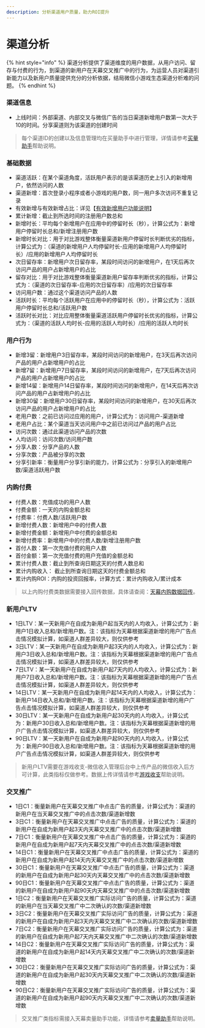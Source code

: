 ```yaml
---
description: 分析渠道用户质量，助力ROI提升
---
```


# 渠道分析

{% hint style="info" %}
渠道分析提供了渠道维度的用户数据，从用户访问、留存与付费的行为，到渠道的新用户在天幕交叉推广中的行为，为运营人员对渠道引新能力以及新用户质量提供充分的分析依据，结局微信小游戏生态渠道分析难的问题。
{% endhint %}

### 渠道信息

* 上线时间：外部渠道、内部交叉与微信广告的当日渠道新增用户数第一次大于10的时间。分享渠道则为该渠道的创建时间 

> 每个渠道ID的创建以及信息管理均在买量助手中进行管理，详情请参考[买量助手](https://doc.skysriver.com/channel)帮助说明。

### 基础数据

* 渠道活跃：在某个渠道角度，活跃用户表示的是该渠道历史上引入的新增用户，依然访问的人数
* 渠道新增：首次登录小程序或者小游戏的用户数，同一用户多次访问不重复记录
* 有效新增与有效新增占比：详见【[有效新增用户功能说明](../../general-function/valid-user.md)】
* 累计新增：截止到所选时间的注册用户数总和
* 新增时长：平均每个新增用户在应用中的停留时长（秒），计算公式为：新增用户停留时长总和/新增注册用户数
* 新增时长对比：用于对比游戏整体衡量渠道新用户停留时长判断优劣的指标，计算公式为：（渠道的新增用户人均停留时长-应用的新增用户人均停留时长）/应用的新增用户人均停留时长
* 次日留存率：新增用户次日留存率，某段时间访问的新增用户，在1天后再次访问产品的用户占新增用户的占比
* 留存对比：用于对比游戏整体衡量渠道新用户留存率判断优劣的指标，计算公式为：（渠道的次日留存率-应用的次日留存率）/应用的次日留存率
* 访问用户数：通过这个渠道访问产品的人数
* 活跃时长：平均每个活跃用户在应用中的停留时长（秒），计算公式为：活跃用户停留时长总和/活跃用户数
* 活跃时长对比：对比应用整体衡量渠道活跃用户停留时长优劣的指标，计算公式为：（渠道的活跃人均时长-应用的活跃人均时长）/应用的活跃人均时长 

### 用户行为

* 新增3留：新增用户3日留存率，某段时间访问的新增用户，在3天后再次访问产品的用户占新增用户的占比
* 新增7留：新增用户7日留存率，某段时间访问的新增用户，在7天后再次访问产品的用户占新增用户的占比
* 新增14留：新增用户14日留存率，某段时间访问的新增用户，在14天后再次访问产品的用户占新增用户的占比
* 新增30留：新增用户30日留存率，某段时间访问的新增用户，在30天后再次访问产品的用户占新增用户的占比
* 老用户数：之前已访问过应用的用户，计算公式为：访问用户-渠道新增
* 老用户占比：某个渠道当天访问用户中之前已访问过产品的用户占比
* 访问次数：通过此渠道访问产品的次数
* 人均访问：访问次数/访问用户数
* 分享人数：分享产品的人数
* 分享次数：产品被分享的次数
* 分享引新率：衡量用户分享引新的能力，计算公式为：分享引入的新增用户数/渠道活跃用户数

### 内购付费

* 付费人数：充值成功的用户人数
* 付费金额：一天的内购金额总和
* 付费率：付费人数/活跃用户数
* 新增付费人数：新增用户中的付费人数
* 新增付费金额：新增用户中付费的金额总和
* 新增付费率：新增用户中的付费人数/新增注册用户数
* 首付人数：第一次充值付费的用户人数
* 首付金额：第一次充值付费的用户充值的金额总和
* 累计付费人数：截止到所查询日期这天的付费人数总和
* 累计内购收入： 截止到所查询日期这天的付费金额总和
* 累计内购ROI：内购的投资回报率，计算方式：累计内购收入/累计成本

> 以上内购付费类数据需要接入回传数据，具体请查阅：[天幕内购数据回传](../dev-guide/pay.md)。

### 新用户LTV

* 1日LTV：某一天新用户在自成为新用户起当天内的人均收入，计算公式为：新用户1日收入总和/新增用户数。注：该指标为天幕根据渠道新增的用户广告点击情况模拟计算，如渠道人群差异较大，则仅供参考
* 3日LTV：某一天新用户在自成为新用户起3天内的人均收入，计算公式为：新用户3日收入总和/新增用户数。注：该指标为天幕根据渠道新增的用户广告点击情况模拟计算，如渠道人群差异较大，则仅供参考
* 7日LTV：某一天新用户在自成为新用户起7天内的人均收入，计算公式为：新用户7日收入总和/新增用户数。注：该指标为天幕根据渠道新增的用户广告点击情况模拟计算，如渠道人群差异较大，则仅供参考
* 14日LTV：某一天新用户在自成为新用户起14天内的人均收入，计算公式为：新用户14日收入总和/新增用户数。注：该指标为天幕根据渠道新增的用户广告点击情况模拟计算，如渠道人群差异较大，则仅供参考
* 30日LTV：某一天新用户在自成为新用户起30天内的人均收入，计算公式为：新用户30日收入总和/新增用户数。注：该指标为天幕根据渠道新增的用户广告点击情况模拟计算，如渠道人群差异较大，则仅供参考
* 90日LTV：某一天新用户在自成为新用户起90天内的人均收入，计算公式为：新用户90日收入总和/新增用户数。注：该指标为天幕根据渠道新增的用户广告点击情况模拟计算，如渠道人群差异较大，则仅供参考

> 新用户LTV需要在游戏收支-微信收入管理后台中上传产品的微信收入后方可计算，此类指标仅做参考。数据上传详情请参考[游戏收支](https://doc.skysriver.com/general-function/revenue)帮助说明。

### 交叉推广

* 1日C1：衡量新用户在天幕交叉推广中点击广告的质量，计算公式为：渠道的新用户在当天幕交叉推广中的点击次数/渠道新增数
* 3日C1：衡量新用户在天幕交叉推广中点击广告的质量，计算公式为：渠道的新用户在自成为新用户起3天内天幕交叉推广中的点击次数/渠道新增数
* 7日C1：衡量新用户在天幕交叉推广中点击广告的质量，计算公式为：渠道的新用户在自成为新用户起7天内天幕交叉推广中的点击次数/渠道新增数
* 14日C1：衡量新用户在天幕交叉推广中点击广告的质量，计算公式为：渠道的新用户在自成为新用户起14天内天幕交叉推广中的点击次数/渠道新增数
* 30日C1：衡量新用户在天幕交叉推广中点击广告的质量，计算公式为：渠道的新用户在自成为新用户起30天内天幕交叉推广中的点击次数/渠道新增数
* 90日C1：衡量新用户在天幕交叉推广中点击广告的质量，计算公式为：渠道的新用户在自成为新用户起90天内天幕交叉推广中的点击次数/渠道新增数
* 1日C2：衡量新用户在天幕交叉推广实际访问广告的质量，计算公式为：渠道的新用户在当天幕交叉推广中二次确认的次数/渠道新增数
* 3日C2：衡量新用户在天幕交叉推广实际访问广告的质量，计算公式为：渠道的新用户在自成为新用户起3天内天幕交叉推广中二次确认的次数/渠道新增数
* 7日C2：衡量新用户在天幕交叉推广实际访问广告的质量，计算公式为：渠道的新用户在自成为新用户起7天内天幕交叉推广中二次确认的次数/渠道新增数
* 14日C2：衡量新用户在天幕交叉推广实际访问广告的质量，计算公式为：渠道的新用户在自成为新用户起14天内天幕交叉推广中二次确认的次数/渠道新增数
* 30日C2：衡量新用户在天幕交叉推广实际访问广告的质量，计算公式为：渠道的新用户在自成为新用户起30天内天幕交叉推广中二次确认的次数/渠道新增数
* 90日C2：衡量新用户在天幕交叉推广实际访问广告的质量，计算公式为：渠道的新用户在自成为新用户起90天内天幕交叉推广中二次确认的次数/渠道新增数

> 交叉推广类指标需接入天幕卖量助手功能，详情请参考[卖量助手](https://doc.skysriver.com/selling)帮助说明。

